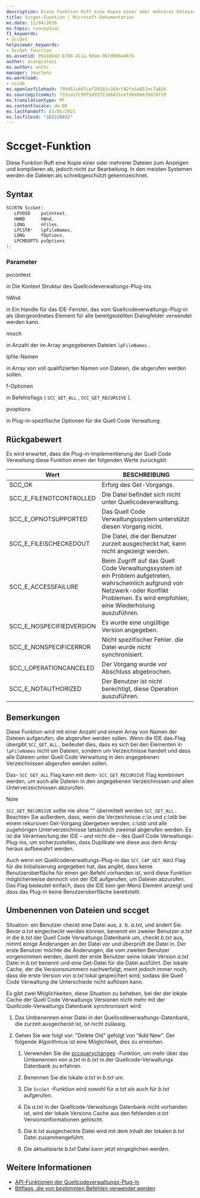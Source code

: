 ```yaml
---
description: Diese Funktion Ruft eine Kopie einer oder mehrerer Dateien zum Anzeigen und kompilieren ab, jedoch nicht zur Bearbeitung.
title: Sccget-Funktion | Microsoft-Dokumentation
ms.date: 11/04/2016
ms.topic: conceptual
f1_keywords:
- SccGet
helpviewer_keywords:
- SccGet function
ms.assetid: 09a18bd2-b788-411a-9da6-067d806e46f6
author: acangialosi
ms.author: anthc
manager: jmartens
ms.workload:
- vssdk
ms.openlocfilehash: 799d51c607ce720502c269cf82fe5a857ec7a826
ms.sourcegitcommit: f33ca1fc99f5d9372166431cefd0e0e639d20719
ms.translationtype: MT
ms.contentlocale: de-DE
ms.lasthandoff: 03/05/2021
ms.locfileid: "102220832"
---
```

# <a name="sccget-function"></a>Sccget-Funktion
Diese Funktion Ruft eine Kopie einer oder mehrerer Dateien zum Anzeigen und kompilieren ab, jedoch nicht zur Bearbeitung. In den meisten Systemen werden die Dateien als schreibgeschützt gekennzeichnet.

## <a name="syntax"></a>Syntax

```cpp
SCCRTN SccGet(
   LPVOID    pvContext,
   HWND      hWnd,
   LONG      nFiles,
   LPCSTR*   lpFileNames,
   LONG      fOptions,
   LPCMDOPTS pvOptions
);
```

### <a name="parameters"></a>Parameter
 pvcontext

in Die Kontext Struktur des Quellcodeverwaltungs-Plug-ins.

 hWnd

in Ein Handle für das IDE-Fenster, das vom Quellcodeverwaltungs-Plug-in als übergeordnetes Element für alle bereitgestellten Dialogfelder verwendet werden kann.

 nnoch

in Anzahl der im Array angegebenen Dateien `lpFileNames` .

 lpfile-Namen

in Array von voll qualifizierten Namen von Dateien, die abgerufen werden sollen.

 f-Optionen

in Befehlsflags ( `SCC_GET_ALL` , `SCC_GET_RECURSIVE` ).

 pvoptions

in Plug-in-spezifische Optionen für die Quell Code Verwaltung.

## <a name="return-value"></a>Rückgabewert
 Es wird erwartet, dass die Plug-in-Implementierung der Quell Code Verwaltung diese Funktion einen der folgenden Werte zurückgibt:

|Wert|BESCHREIBUNG|
|-----------|-----------------|
|SCC_OK|Erfolg des Get-Vorgangs.|
|SCC_E_FILENOTCONTROLLED|Die Datei befindet sich nicht unter Quellcodeverwaltung.|
|SCC_E_OPNOTSUPPORTED|Das Quell Code Verwaltungssystem unterstützt diesen Vorgang nicht.|
|SCC_E_FILEISCHECKEDOUT|Die Datei, die der Benutzer zurzeit ausgecheckt hat, kann nicht angezeigt werden.|
|SCC_E_ACCESSFAILURE|Beim Zugriff auf das Quell Code Verwaltungssystem ist ein Problem aufgetreten, wahrscheinlich aufgrund von Netzwerk-oder Konflikt Problemen. Es wird empfohlen, eine Wiederholung auszuführen.|
|SCC_E_NOSPECIFIEDVERSION|Es wurde eine ungültige Version angegeben.|
|SCC_E_NONSPECIFICERROR|Nicht spezifischer Fehler. die Datei wurde nicht synchronisiert.|
|SCC_I_OPERATIONCANCELED|Der Vorgang wurde vor Abschluss abgebrochen.|
|SCC_E_NOTAUTHORIZED|Der Benutzer ist nicht berechtigt, diese Operation auszuführen.|

## <a name="remarks"></a>Bemerkungen
 Diese Funktion wird mit einer Anzahl und einem Array von Namen der Dateien aufgerufen, die abgerufen werden sollen. Wenn die IDE das-Flag übergibt `SCC_GET_ALL` , bedeutet dies, dass es sich bei den Elementen in `lpFileNames` nicht um Dateien, sondern um Verzeichnisse handelt und dass alle Dateien unter Quell Code Verwaltung in den angegebenen Verzeichnissen abgerufen werden sollen.

 Das- `SCC_GET_ALL` Flag kann mit dem- `SCC_GET_RECURSIVE` Flag kombiniert werden, um auch alle Dateien in den angegebenen Verzeichnissen und allen Unterverzeichnissen abzurufen.

> [!NOTE]
> `SCC_GET_RECURSIVE` sollte nie ohne "" übermittelt werden `SCC_GET_ALL` . Beachten Sie außerdem, dass, wenn die Verzeichnisse *c:\a* und *c:\a\b* bei einem rekursiven Get-Vorgang übergeben werden, *c:\a\b* und alle zugehörigen Unterverzeichnisse tatsächlich zweimal abgerufen werden. Es ist die Verantwortung der IDE – und nicht die – des Quell Code Verwaltungs-Plug-ins, um sicherzustellen, dass Duplikate wie diese aus dem Array heraus aufbewahrt werden.

 Auch wenn ein Quellcodeverwaltungs-Plug-in das `SCC_CAP_GET_NOUI` Flag für die Initialisierung angegeben hat, das angibt, dass keine Benutzeroberfläche für einen get-Befehl vorhanden ist, wird diese Funktion möglicherweise dennoch von der IDE aufgerufen, um Dateien abzurufen. Das Flag bedeutet einfach, dass die IDE kein get-Menü Element anzeigt und dass das Plug-in keine Benutzeroberfläche bereitstellt.

## <a name="rename-files-and-sccget"></a>Umbenennen von Dateien und sccget
 Situation: ein Benutzer checkt eine Datei aus, z. b. *a.txt*, und ändert Sie. Bevor *a.txt* eingecheckt werden können, benennt ein zweiter Benutzer *a.txt* in die *b.txt* der Quell Code Verwaltungs Datenbank um, checkt *b.txt* aus, nimmt einige Änderungen an der Datei vor und überprüft die Datei in. Der erste Benutzer möchte die Änderungen, die vom zweiten Benutzer vorgenommen werden, damit der erste Benutzer seine lokale Version *a.txt* Datei in *b.txt* benennt und eine Get-Datei für die Datei ausführt. Der lokale Cache, der die Versionsnummern nachverfolgt, meint jedoch immer noch, dass die erste Version von *a.txt* lokal gespeichert wird, sodass die Quell Code Verwaltung die Unterschiede nicht auflösen kann.

 Es gibt zwei Möglichkeiten, diese Situation zu beheben, bei der der lokale Cache der Quell Code Verwaltungs Versionen nicht mehr mit der Quellcode-Verwaltungs Datenbank synchronisiert wird:

1. Das Umbenennen einer Datei in der Quellcodeverwaltungs-Datenbank, die zurzeit ausgecheckt ist, ist nicht zulässig.

2. Gehen Sie wie folgt vor: "Delete Old" gefolgt von "Add New". Der folgende Algorithmus ist eine Möglichkeit, dies zu erreichen.

    1. Verwenden Sie die [sccquerychanges](../extensibility/sccquerychanges-function.md) -Funktion, um mehr über das Umbenennen von *a.txt* in *b.txt* in der Quellcode-Verwaltungs Datenbank zu erfahren.

    2. Benennen Sie die lokale *a.txt* in *b.txt* um.

    3. Die `SccGet` -Funktion wird sowohl für *a.txt* als auch für *b.txt* aufgerufen.

    4. Da *a.txt* in der Quellcode-Verwaltungs Datenbank nicht vorhanden ist, wird der lokale Versions Cache aus den fehlenden *a.txt* Versionsinformationen gelöscht.

    5. Die *b.txt* ausgecheckte Datei wird mit dem Inhalt der lokalen *b.txt* Datei zusammengeführt.

    6. Die aktualisierte *b.txt* Datei kann jetzt eingeglichen werden.

## <a name="see-also"></a>Weitere Informationen
- [API-Funktionen der Quellcodeverwaltungs-Plug-in](../extensibility/source-control-plug-in-api-functions.md)
- [Bitflags, die von bestimmten Befehlen verwendet werden](../extensibility/bitflags-used-by-specific-commands.md)
